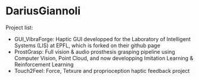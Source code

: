 # DariusGiannoli

Project list: 

- GUI_VibraForge: Haptic GUI developped for the Laboratory of Intelligent Systems (LIS) at EPFL, which is forked on their github page
- ProstGrasp: Full vision & audio prosthesis grasping pipeline using Computer Vision, Point Cloud, and now developping Imitation Learning & Reinforcement Learning
- Touch2Feel: Force, Tetxure and proprioception haptic feedback project
